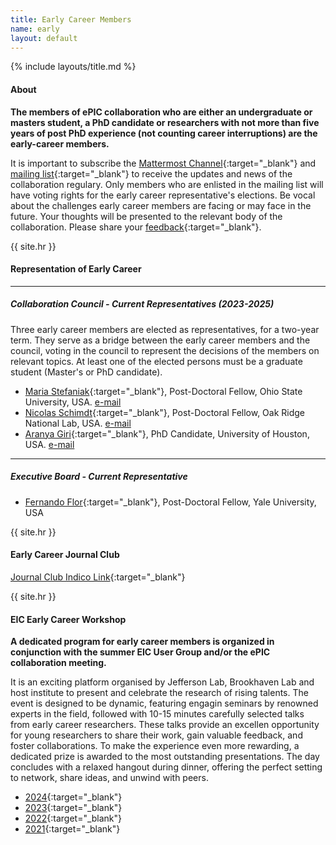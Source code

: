 ```yaml
---
title: Early Career Members
name: early
layout: default
---
```


{% include layouts/title.md %}

#### About

**The members of ePIC collaboration who are either an undergraduate or masters student, a PhD candidate or researchers with not more than five years of post PhD experience (not counting career interruptions) are the early-career members.**

It is important to subscribe the [Mattermost Channel](https://chat.epic-eic.org/main/channels/early-career){:target="_blank"} and [mailing list](https://lists.bnl.gov/mailman/listinfo/eic-projdet-earlycareer-l){:target="_blank"} to receive the updates and news of the collaboration regulary. Only members who are enlisted in the mailing list will have voting rights for the early career representative's elections.
Be vocal about the challenges early career members are facing or may face in the future. Your thoughts will be presented to the relevant body of the collaboration. Please share your [feedback](https://forms.gle/GSus6iVM8Ldcem9AA){:target="_blank"}.


{{ site.hr }}

#### Representation of Early Career

---

<a id="cc"></a>

##### Collaboration Council - Current Representatives (2023-2025)

Three early career members are elected as representatives, for a two-year term. They serve as a bridge between the early career members and the council, voting in the council to represent the decisions of the members on relevant topics. At least one of the elected persons must be a graduate student (Master's or PhD candidate).

* [Maria Stefaniak](https://www.linkedin.com/in/maria-stefaniak-physics/){:target="_blank"},	Post-Doctoral Fellow,	Ohio State University,	USA. [e-mail](mailto:stefaniak.9@osu.edu)
* [Nicolas Schimdt](https://www.linkedin.com/in/nicolas-vt-schmidt/){:target="_blank"},			Post-Doctoral Fellow,	Oak Ridge National Lab,	USA. [e-mail](mailto:schmidtnv@ornl.gov)
* [Aranya Giri](https://www.linkedin.com/in/aranya-giri-a37067260/){:target="_blank"},			PhD Candidate,	University of Houston,	USA. [e-mail](mailto:aranyagiri230597@gmail.com)


---

<a id="eb"></a>

##### Executive Board - Current Representative
* [Fernando Flor](https://physics.yale.edu/people/fernando-flor){:target="_blank"},	Post-Doctoral Fellow, Yale University, USA

{{ site.hr }}

#### Early Career Journal Club

[Journal Club Indico Link](https://indico.bnl.gov/category/513/){:target="_blank"}

{{ site.hr }}

#### EIC Early Career Workshop

**A dedicated program for early career members is organized in conjunction with the summer EIC User Group and/or the ePIC collaboration meeting.**

It is an exciting platform organised by Jefferson Lab, Brookhaven Lab and host institute to present and celebrate the research of rising talents. The event is designed to be dynamic, featuring engagin  seminars by renowned experts in the field, followed with 10-15 minutes carefully selected talks from early career researchers. These talks provide an excellen  opportunity for young researchers to share their work, gain valuable feedback, and foster collaborations. To make the experience even more rewarding, a dedicated prize is awarded to the most outstanding presentations. The day concludes with a relaxed hangout during dinner, offering the perfect setting to network, share ideas, and unwind with peers.

* [2024](https://indico.jlab.org/event/855/){:target="_blank"}
* [2023](https://indico.jlab.org/event/696/){:target="_blank"}
* [2022](https://indico.jlab.org/event/485/){:target="_blank"}
* [2021](https://indico.jlab.org/event/438/){:target="_blank"}

<!--  Collaboration Updates -->

	

